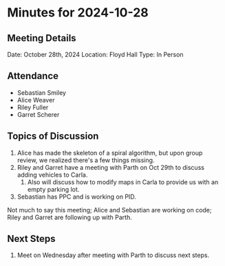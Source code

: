 # Minutes for 2024-10-28

## Meeting Details

Date: October 28th, 2024
Location: Floyd Hall
Type: In Person

## Attendance

 - Sebastian Smiley
 - Alice Weaver
 - Riley Fuller
 - Garret Scherer

## Topics of Discussion

 1. Alice has made the skeleton of a spiral algorithm, but upon group review, we realized there's a few things missing.
 2. Riley and Garret have a meeting with Parth on Oct 29th to discuss adding vehicles to Carla.
    1. Also will discuss how to modify maps in Carla to provide us with an empty parking lot.
 1. Sebastian has PPC and is working on PID.

Not much to say this meeting; Alice and Sebastian are working on code; Riley and Garret are following up with Parth.

## Next Steps

 1. Meet on Wednesday after meeting with Parth to discuss next steps.
